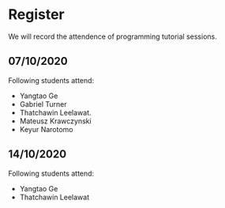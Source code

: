 # Register
We will record the attendence of programming tutorial sessions.

## 07/10/2020
Following students attend:
* Yangtao Ge
* Gabriel Turner
* Thatchawin Leelawat.
* Mateusz Krawczynski
* Keyur Narotomo

## 14/10/2020
Following students attend:
* Yangtao Ge
* Thatchawin Leelawat
